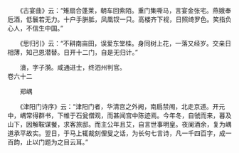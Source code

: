 <!-- { "loadSidebar": true } -->
　　《古宴曲》云：“雉扇合蓬莱，朝车回紫陌。重门集嘶马，言宴金张宅。燕娥奉卮酒，低鬟若无力。十户手胼胝，凤凰钗一只。高楼齐下视，日照绮罗色。笑指负心人，不信生中国。” 

　　《思归引》云：“不耕南亩田，误爱东堂桂。身同树上花，一落又经岁。交亲日相薄，知己恩潜替。日开十二门，自是无归计。” 

　　濆，字子漪。咸通进士，终泗州判官。  
卷六十二

　　郑嵎

　　《津阳门诗序》云：“津阳门者，华清宫之外阙，南扃禁闱，北走京道。开元中，嵎常得群书，下帷于石瓮僧观，而甚闻宫中陈迹焉。今年冬，自虢而来，暮及山下，因解鞍谋餐，求客旅邸。而主公年且艾，自言世事明皇。夜阑酒余，复为嵎道承平故实。翌日，于马上辄裁刻俚叟之话，为长句七言诗，凡一千四百字，成一百韵，止以门题为之目云耳。”

